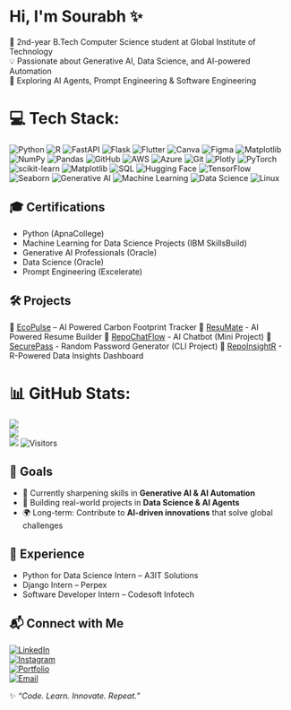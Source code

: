 # Hi, I'm Sourabh ✨  
🚀 2nd-year B.Tech Computer Science student at Global Institute of Technology  
💡 Passionate about Generative AI, Data Science, and AI-powered Automation  
🔭 Exploring AI Agents, Prompt Engineering & Software Engineering  


# 💻 Tech Stack:
![Python](https://img.shields.io/badge/python-3670A0?style=for-the-badge&logo=python&logoColor=ffdd54) ![R](https://img.shields.io/badge/r-%23276DC3.svg?style=for-the-badge&logo=r&logoColor=white) ![FastAPI](https://img.shields.io/badge/FastAPI-005571?style=for-the-badge&logo=fastapi) ![Flask](https://img.shields.io/badge/flask-%23000.svg?style=for-the-badge&logo=flask&logoColor=white) ![Flutter](https://img.shields.io/badge/Flutter-%2302569B.svg?style=for-the-badge&logo=Flutter&logoColor=white) ![Canva](https://img.shields.io/badge/Canva-%2300C4CC.svg?style=for-the-badge&logo=Canva&logoColor=white) ![Figma](https://img.shields.io/badge/figma-%23F24E1E.svg?style=for-the-badge&logo=figma&logoColor=white) ![Matplotlib](https://img.shields.io/badge/Matplotlib-%23ffffff.svg?style=for-the-badge&logo=Matplotlib&logoColor=black) ![NumPy](https://img.shields.io/badge/numpy-%23013243.svg?style=for-the-badge&logo=numpy&logoColor=white) ![Pandas](https://img.shields.io/badge/pandas-%23150458.svg?style=for-the-badge&logo=pandas&logoColor=white) ![GitHub](https://img.shields.io/badge/github-%23121011.svg?style=for-the-badge&logo=github&logoColor=white) ![AWS](https://img.shields.io/badge/AWS-%23FF9900.svg?style=for-the-badge&logo=amazon-aws&logoColor=white) ![Azure](https://img.shields.io/badge/azure-%230072C6.svg?style=for-the-badge&logo=microsoftazure&logoColor=white) ![Git](https://img.shields.io/badge/git-%23F05033.svg?style=for-the-badge&logo=git&logoColor=white) ![Plotly](https://img.shields.io/badge/Plotly-%233F4F75.svg?style=for-the-badge&logo=plotly&logoColor=white) ![PyTorch](https://img.shields.io/badge/PyTorch-%23EE4C2C.svg?style=for-the-badge&logo=PyTorch&logoColor=white) ![scikit-learn](https://img.shields.io/badge/scikit--learn-%23F7931E.svg?style=for-the-badge&logo=scikit-learn&logoColor=white) ![Matplotlib](https://img.shields.io/badge/Matplotlib-003366?style=for-the-badge&logo=plotly&logoColor=white) ![SQL](https://img.shields.io/badge/SQL-336791?style=for-the-badge&logo=postgresql&logoColor=white) ![Hugging Face](https://img.shields.io/badge/Hugging%20Face-FFD700?style=for-the-badge&logo=huggingface&logoColor=black) ![TensorFlow](https://img.shields.io/badge/TensorFlow-FF6F00?style=for-the-badge&logo=tensorflow&logoColor=white) ![Seaborn](https://img.shields.io/badge/Seaborn-4C9A2A?style=for-the-badge&logo=python&logoColor=white) ![Generative AI](https://img.shields.io/badge/-Generative%20AI-ff4b5c?style=for-the-badge&logo=OpenAI&logoColor=white) ![Machine Learning](https://img.shields.io/badge/Machine%20Learning-FF6F00?style=for-the-badge&logo=tensorflow&logoColor=white) ![Data Science](https://img.shields.io/badge/Data%20Science-003366?style=for-the-badge&logo=anaconda&logoColor=white) ![Linux](https://img.shields.io/badge/Linux-FCC624?style=for-the-badge&logo=linux&logoColor=black)  


## 🎓 Certifications  
- Python (ApnaCollege)  
- Machine Learning for Data Science Projects (IBM SkillsBuild)  
- Generative AI Professionals (Oracle)  
- Data Science (Oracle)  
- Prompt Engineering (Excelerate)  


## 🛠️ Projects  
🔹 [EcoPulse](https://github.com/Sourabh24EGJCY/ecopulse000) – AI Powered Carbon Footprint Tracker
🔹 [ResuMate](https://github.com/Sourabh24EGJCY/resume-builder000) - AI Powered Resume Builder
🔹 [RepoChatFlow](https://github.com/Sourabh24EGJCY/aichatbot000) - AI Chatbot (Mini Project)
🔹 [SecurePass](https://github.com/Sourabh24EGJCY/password-generator000) - Random Password Generator (CLI Project)
🔹 [RepoInsightR](https://github.com/Sourabh24EGJCY/data-insights-dashboard000) - R-Powered Data Insights Dashboard


# 📊 GitHub Stats:
![](https://github-readme-stats.vercel.app/api?username=sourabh&theme=merko&hide_border=false&include_all_commits=false&count_private=false)<br/>
![](https://nirzak-streak-stats.vercel.app/?user=sourabh&theme=merko&hide_border=false)<br/>
![](https://github-readme-stats.vercel.app/api/top-langs/?username=sourabh&theme=merko&hide_border=false&include_all_commits=false&count_private=false&layout=compact)
![Visitors](https://komarev.com/ghpvc/?username=Sourabh24EGJCY&color=blue&style=flat-square)  

## 🎯 Goals  
- 🌱 Currently sharpening skills in **Generative AI & AI Automation**  
- 🧩 Building real-world projects in **Data Science & AI Agents**  
- 🌍 Long-term: Contribute to **AI-driven innovations** that solve global challenges  


## 💼 Experience  
- Python for Data Science Intern – A3IT Solutions  
- Django Intern – Perpex  
- Software Developer Intern – Codesoft Infotech  


## 📬 Connect with Me  
[![LinkedIn](https://img.shields.io/badge/-LinkedIn-0077B5?style=for-the-badge&logo=linkedin&logoColor=white)](https://www.linkedin.com/in/sourabh-mahawar)  
[![Instagram](https://img.shields.io/badge/Instagram-E4405F?style=for-the-badge&logo=instagram&logoColor=white)](https://www.instagram.com/mr.saurabh.24/)  
[![Portfolio](https://img.shields.io/badge/-Portfolio-ff9800?style=for-the-badge&logo=Google-Chrome&logoColor=white)](https://preview--sourabhwork.lovable.app/)  
[![Email](https://img.shields.io/badge/-Email-EA4335?style=for-the-badge&logo=gmail&logoColor=white)](mailto:saurabhmahawar10@gmail.com)  


✨ *“Code. Learn. Innovate. Repeat.”*  
